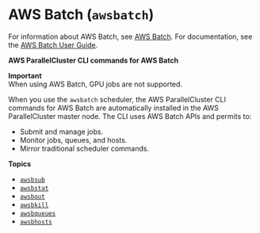 # AWS Batch \(`awsbatch`\)<a name="awsbatchcli"></a>

For information about AWS Batch, see [AWS Batch](http://aws.amazon.com/batch/)\. For documentation, see the [AWS Batch User Guide](https://docs.aws.amazon.com/batch/latest/userguide/)\.

**AWS ParallelCluster CLI commands for AWS Batch**

**Important**  
When using AWS Batch, GPU jobs are not supported\.

When you use the `awsbatch` scheduler, the AWS ParallelCluster CLI commands for AWS Batch are automatically installed in the AWS ParallelCluster master node\. The CLI uses AWS Batch APIs and permits to:
+ Submit and manage jobs\.
+ Monitor jobs, queues, and hosts\.
+ Mirror traditional scheduler commands\.

**Topics**
+ [`awsbsub`](awsbatchcli.awsbsub.md)
+ [`awsbstat`](awsbatchcli.awsbstat.md)
+ [`awsbout`](awsbatchcli_awsbout.md)
+ [`awsbkill`](awsbatchcli_awsbkill.md)
+ [`awsbqueues`](awsbatchcli_awsbqueues.md)
+ [`awsbhosts`](awsbatchcli_awsbhosts.md)